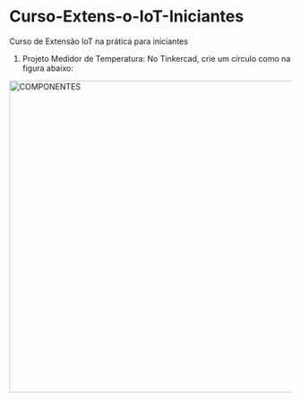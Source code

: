 # Curso-Extens-o-IoT-Iniciantes
Curso de Extensão IoT na prática para iniciantes

1) Projeto Medidor de Temperatura:
No Tinkercad, crie um círculo como na figura abaixo: 
<img width="557" alt="COMPONENTES" src="https://user-images.githubusercontent.com/111185628/191155615-ccad8da7-4e94-43e1-a2a7-a3d59b06b457.png">

